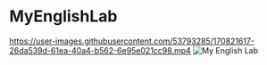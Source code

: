 # MyEnglishLab



https://user-images.githubusercontent.com/53793285/170821617-26da539d-61ea-40a4-b562-6e95e021cc98.mp4
![My English Lab](https://user-images.githubusercontent.com/53793285/181718031-85143f48-2cde-492d-85ab-dd638800f5ff.jpg)



